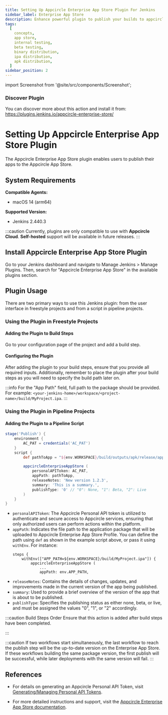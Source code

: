 ```yaml
---
title: Setting Up Appcircle Enterprise App Store Plugin For Jenkins
sidebar_label: Enterprise App Store
description: Enhance powerful plugin to publish your builds to appcircle app store
tags:
  [
    concepts,
    app store,
    internal testing,
    beta testing,
    binary distribution,
    ipa distribution,
    apk distribution,
  ]
sidebar_position: 2
---
```


import Screenshot from '@site/src/components/Screenshot';

### Discover Plugin

You can discover more about this action and install it from:
https://plugins.jenkins.io/appcircle-enterprise-store/

# Setting Up Appcircle Enterprise App Store Plugin

The Appcircle Enterprise App Store plugin enables users to publish their apps to the Appcircle App Store.

## System Requirements

**Compatible Agents:**

- macOS 14 (arm64)
<!-- - Ubuntu 22.04 (x86_64) -->

**Supported Version:**

- Jenkins 2.440.3

:::caution
Currently, plugins are only compatible to use with **Appcircle Cloud**. **Self-hosted** support will be available in future releases.
:::

## Install Appcircle Enterprise App Store Plugin

Go to your Jenkins dashboard and navigate to Manage Jenkins > Manage Plugins. Then, search for "Appcircle Enterprise App Store" in the available plugins section.

<Screenshot url='https://cdn.appcircle.io/docs/assets/sp-158-installation_steps.png' />

## Plugin Usage

There are two primary ways to use this Jenkins plugin: from the user interface in freestyle projects and from a script in pipeline projects.

### Using the Plugin in Freestyle Projects

#### Adding the Plugin to Build Steps

Go to your configuration page of the project and add a build step.

<Screenshot url='https://cdn.appcircle.io/docs/assets/SP-205_ent_add.png' />

#### Configuring the Plugin

After adding the plugin to your build steps, ensure that you provide all required inputs.
Additionally, remember to place the plugin after your build steps as you will need to specify the build path later on.

:::info
For the "App Path" field, full path to the package should be provided. For example: `<your-jenkins-home>/workspace/<project-name>/build/MyProject.ipa`.
:::

<Screenshot url='https://cdn.appcircle.io/docs/assets/SP-205_ent_usage.png' />

### Using the Plugin in Pipeline Projects

#### Adding the Plugin to a Pipeline Script

```Groovy
stage('Publish') {
    environment {
        AC_PAT = credentials('AC_PAT')
    }
    script {
        def pathToApp = "${env.WORKSPACE}/build/outputs/apk/release/app-release.apk"

        appcircleEnterpriseAppStore (
            personalAPIToken: AC_PAT,
            appPath: pathToApp,
            releaseNotes: 'New version 1.2.3',
            summary: 'This is a summary.',
            publishType: '0' // "0": None, "1": Beta, "2": Live
        )
    }
}
```

- `personalAPIToken`: The Appcircle Personal API token is utilized to authenticate and secure access to Appcircle services, ensuring that only authorized users can perform actions within the platform.
- `appPath`: Indicates the file path to the application package that will be uploaded to Appcircle Enterprise App Store Profile. You can define the path using `def` as shown in the example script above, or pass it using `withEnv`. For instance:
    ```
    steps {
        withEnv(["APP_PATH=${env.WORKSPACE}/build/MyProject.ipa"]) {    
            appcircleEnterpriseAppStore (
                ...
                appPath: env.APP_PATH,
    ```
- `releaseNotes`: Contains the details of changes, updates, and improvements made in the current version of the app being published.
- `summary`: Used to provide a brief overview of the version of the app that is about to be published.
- `publishType`: Specifies the publishing status as either none, beta, or live, and must be assigned the values "0", "1", or "2" accordingly.

:::caution Build Steps Order
Ensure that this action is added after build steps have been completed.

:::

:::caution
If two workflows start simultaneously, the last workflow to reach the publish step will be the up-to-date version on the Enterprise App Store. If these workflows building the same package version, the first publish will be successful, while later deployments with the same version will fail.
:::

## References

- For details on generating an Appcircle Personal API Token, visit [Generating/Managing Personal API Tokens](/appcircle-api-and-cli/api-authentication#generatingmanaging-the-personal-api-tokens).

- For more detailed instructions and support, visit the [Appcircle Enterprise App Store documentation](/enterprise-app-store).
